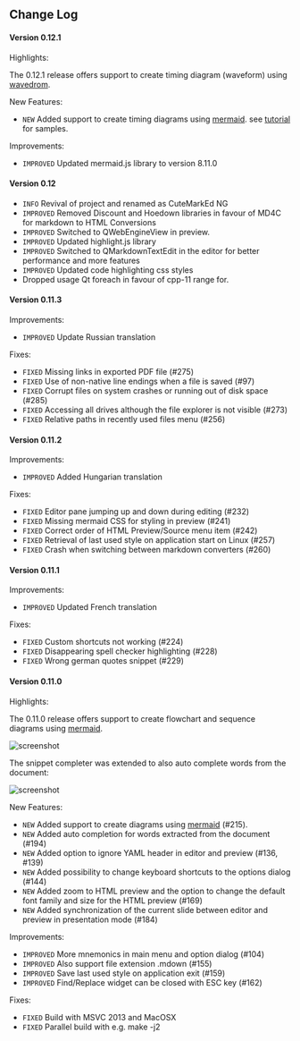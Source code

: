 ## Change Log

#### Version 0.12.1

Highlights:

The 0.12.1 release offers support to create timing diagram (waveform) using [wavedrom](https://github.com/wavedrom/wavedrom). 
 
New Features:

* `NEW` Added support to create timing diagrams using [mermaid](https://github.com/wavedrom/wavedrom). see [tutorial](https://wavedrom.com/tutorial.html) for samples.

Improvements:

* `IMPROVED` Updated mermaid.js library to version 8.11.0

#### Version 0.12

- `INFO` Revival of project and renamed as CuteMarkEd NG
- `IMPROVED` Removed Discount and Hoedown libraries in favour of MD4C for markdown to HTML Conversions
- `IMPROVED` Switched to QWebEngineView in preview.
- `IMPROVED` Updated highlight.js library
- `IMPROVED` Switched to QMarkdownTextEdit in the editor for better performance and more features
- `IMPROVED` Updated code highlighting css styles
- Dropped usage Qt foreach in favour of cpp-11 range for.

#### Version 0.11.3

Improvements:

* `IMPROVED` Update Russian translation

Fixes:

* `FIXED` Missing links in exported PDF file (#275)
* `FIXED` Use of non-native line endings when a file is saved (#97)
* `FIXED` Corrupt files on system crashes or running out of disk space (#285)
* `FIXED` Accessing all drives although the file explorer is not visible (#273)
* `FIXED` Relative paths in recently used files menu (#256)
 
#### Version 0.11.2

Improvements:

* `IMPROVED` Added Hungarian translation

Fixes:

* `FIXED` Editor pane jumping up and down during editing (#232)
* `FIXED` Missing mermaid CSS for styling in preview (#241)
* `FIXED` Correct order of HTML Preview/Source menu item (#242)
* `FIXED` Retrieval of last used style on application start on Linux (#257)
* `FIXED` Crash when switching between markdown converters (#260)

#### Version 0.11.1

Improvements:

* `IMPROVED` Updated French translation

Fixes:

* `FIXED` Custom shortcuts not working (#224)
* `FIXED` Disappearing spell checker highlighting (#228)
* `FIXED` Wrong german quotes snippet (#229)

#### Version 0.11.0

Highlights:

The 0.11.0 release offers support to create flowchart and sequence diagrams using [mermaid](https://github.com/knsv/mermaid). 

![screenshot](http://cloose.github.io/CuteMarkEd/images/20150426-cutemarked-diagrams.png)

The snippet completer was extended to also auto complete words from the document:

![screenshot](http://cloose.github.io/CuteMarkEd/images/20150426-cutemarked-word-completion.png)

New Features:

* `NEW` Added support to create diagrams using [mermaid](https://github.com/knsv/mermaid) (#215).
* `NEW` Added auto completion for words extracted from the document (#194)
* `NEW` Added option to ignore YAML header in editor and preview (#136, #139)
* `NEW` Added possibility to change keyboard shortcuts to the options dialog (#144)
* `NEW` Added zoom to HTML preview and the option to change the default font family and size for the HTML preview (#169)
* `NEW` Added synchronization of the current slide between editor and preview in presentation
mode (#184)

Improvements:

* `IMPROVED` More mnemonics in main menu and option dialog (#104)
* `IMPROVED` Also support file extension .mdown (#155)
* `IMPROVED` Save last used style on application exit (#159)
* `IMPROVED` Find/Replace widget can be closed with ESC key (#162) 

Fixes:

* `FIXED` Build with MSVC 2013 and MacOSX
* `FIXED` Parallel build with e.g. make -j2